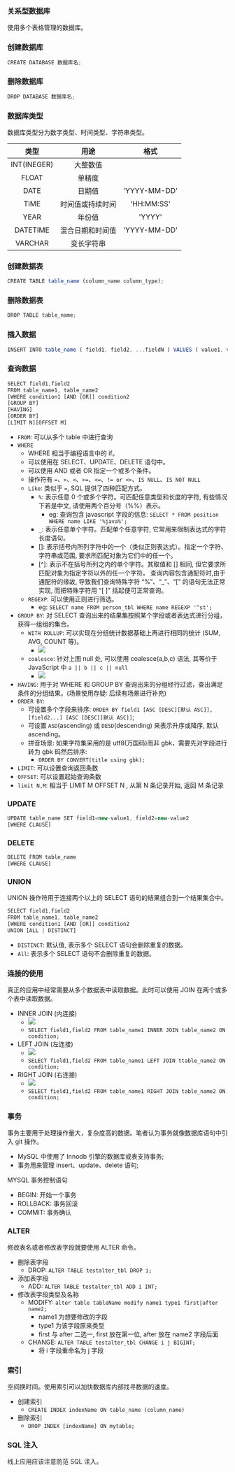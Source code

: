 ### 关系型数据库

使用多个表格管理的数据库。

### 创建数据库

```js
CREATE DATABASE 数据库名;
```

### 删除数据库

```js
DROP DATABASE 数据库名;
```

### 数据库类型

数据库类型分为数字类型、时间类型、字符串类型。

|    类型     |       用途       |     格式     |
| :---------: | :--------------: | :----------: |
| INT(INEGER) |     大整数值     |              |
|    FLOAT    |      单精度      |              |
|    DATE     |      日期值      | 'YYYY-MM-DD' |
|    TIME     | 时间值或持续时间 |  'HH:MM:SS'  |
|    YEAR     |      年份值      |    'YYYY'    |
|  DATETIME   | 混合日期和时间值 | 'YYYY-MM-DD' |
|   VARCHAR   |    变长字符串    |              |

### 创建数据表

```js
CREATE TABLE table_name (column_name column_type);
```

### 删除数据表

```js
DROP TABLE table_name;
```

### 插入数据

```js
INSERT INTO table_name ( field1, field2, ...fieldN ) VALUES ( value1, value2, ...valueN )
```

### 查询数据

```js
SELECT field1,field2
FROM table_name1, table_name2
[WHERE condition1 [AND [OR]] condition2
[GROUP BY]
[HAVING]
[ORDER BY]
[LIMIT N][OFFSET M]
```

* `FROM`: 可以从多个 table 中进行查询
* `WHERE`
  * WHERE 相当于编程语言中的 if。
  * 可以使用在 SELECT、UPDATE、DELETE 语句中。
  * 可以使用 AND 或者 OR 指定一个或多个条件。
  * 操作符有 `=`、`>`、`<`、`>=`、`<=`、`!= or <>`、`IS NULL`、`IS NOT NULL`
  * `Like`: 类似于 `=`, SQL 提供了四种匹配方式。
    * `%`: 表示任意 0 个或多个字符。可匹配任意类型和长度的字符, 有些情况下若是中文, 请使用两个百分号（%%）表示。
      * eg: 查询包含 javascript 字段的信息: `SELECT * FROM position WHERE name LIKE '%java%';`
    * `_`: 表示任意单个字符。匹配单个任意字符, 它常用来限制表达式的字符长度语句。
    * []: 表示括号内所列字符中的一个（类似正则表达式）。指定一个字符、字符串或范围, 要求所匹配对象为它们中的任一个。
    * [^]: 表示不在括号所列之内的单个字符。其取值和 [] 相同, 但它要求所匹配对象为指定字符以外的任一个字符。
    查询内容包含通配符时,由于通配符的缘故, 导致我们查询特殊字符 “%”、“_”、“[” 的语句无法正常实现, 而把特殊字符用 “[ ]” 括起便可正常查询。
  * `REGEXP`: 可以使用正则进行筛选。
    * eg: `SELECT name FROM person_tbl WHERE name REGEXP '^st';`
* `GROUP BY`: 对 SELECT 查询出来的结果集按照某个字段或者表达式进行分组，获得一组组的集合。
  * `WITH ROLLUP`: 可以实现在分组统计数据基础上再进行相同的统计 (SUM, AVG, COUNT 等)。
    * ![](http://with.muyunyun.cn/1d8a95a812f6ffc91d6f5a357fe9755c.jpg)
  * `coalesce`: 针对上图 null 处, 可以使用 coalesce(a,b,c) 语法, 其等价于 JavaScript 中 `a || b || c || null`
    * ![](http://with.muyunyun.cn/8530fc78779c7024f41053a51c160196.jpg)
* `HAVING`: 用于对 WHERE 和 GROUP BY 查询出来的分组经行过滤，查出满足条件的分组结果。(场景使用存疑: 后续有场景进行补充)
* `ORDER BY`:
  * 可设置多个字段来排序: `ORDER BY field1 [ASC [DESC][默认 ASC]], [field2...] [ASC [DESC][默认 ASC]]`;
  * 可设置 `ASD`(ascending) 或 `DESD`(descending) 来表示升序或降序, 默认 ascending。
  * 拼音场景: 如果字符集采用的是 utf8(万国码)而非 gbk，需要先对字段进行转为 gbk 码然后排序:
    * `ORDER BY CONVERT(title using gbk);`
* `LIMIT`: 可以设置查询返回条数
* `OFFSET`: 可以设置起始查询条数
* `limit N,M`: 相当于 LIMIT M OFFSET N , 从第 N 条记录开始, 返回 M 条记录

### UPDATE

```js
UPDATE table_name SET field1=new-value1, field2=new-value2
[WHERE CLAUSE]
```

### DELETE

```js
DELETE FROM table_name
[WHERE CLAUSE]
```

### UNION

UNION 操作符用于连接两个以上的 SELECT 语句的结果组合到一个结果集合中。

```js
SELECT field1,field2
FROM table_name1, table_name2
[WHERE condition1 [AND [OR]] condition2
UNION [ALL | DISTINCT]
```

* `DISTINCT`: 默认值, 表示多个 SELECT 语句会删除重复的数据。
* `All`: 表示多个 SELECT 语句不会删除重复的数据。

### 连接的使用

真正的应用中经常需要从多个数据表中读取数据。此时可以使用 JOIN 在两个或多个表中读取数据。

* INNER JOIN (内连接)
  * ![](http://with.muyunyun.cn/b6fb7c5a37b37586b7c36f7b524294bd.jpg)
  * `SELECT field1,field2 FROM table_name1 INNER JOIN table_name2 ON condition;`
* LEFT JOIN (左连接)
  * ![](http://with.muyunyun.cn/52e7cfa17e2c2ff5983a2ba3c6f3eb8e.jpg)
  * `SELECT field1,field2 FROM table_name1 LEFT JOIN ttable_name2 ON condition;`
* RIGHT JOIN (右连接)
  * ![](http://with.muyunyun.cn/d79d96273e72c6c308ba8744b507f562.jpg)
  * `SELECT field1,field2 FROM table_name1 RIGHT JOIN table_name2 ON condition;`

### 事务

事务主要用于处理操作量大，复杂度高的数据。笔者认为事务就像数据库语句中引入 git 操作。

* MySQL 中使用了 Innodb 引擎的数据库或表支持事务;
* 事务用来管理 insert、update、delete 语句;

MYSQL 事务控制语句

* BEGIN: 开始一个事务
* ROLLBACK: 事务回滚
* COMMIT: 事务确认

### ALTER

修改表名或者修改表字段就要使用 ALTER 命令。

* 删除表字段
  * DROP: `ALTER TABLE testalter_tbl DROP i;`
* 添加表字段
  * ADD: `ALTER TABLE testalter_tbl ADD i INT;`
* 修改表字段类型及名称
  * MODIFY: `alter table tableName modify name1 type1 first|after name2;`
    * name1 为想要修改的字段
    * type1 为该字段原来类型
    * first 与 after 二选一, first 放在第一位, after 放在 name2 字段后面
  * CHANGE: `ALTER TABLE testalter_tbl CHANGE i j BIGINT;`
    * 将 i 字段重命名为 j 字段

### 索引

空间换时间。使用索引可以加快数据库内部找寻数据的速度。

* 创建索引
  * `CREATE INDEX indexName ON table_name (column_name)`
* 删除索引
  * `DROP INDEX [indexName] ON mytable;`

### SQL 注入

线上应用应该注意防范 SQL 注入。